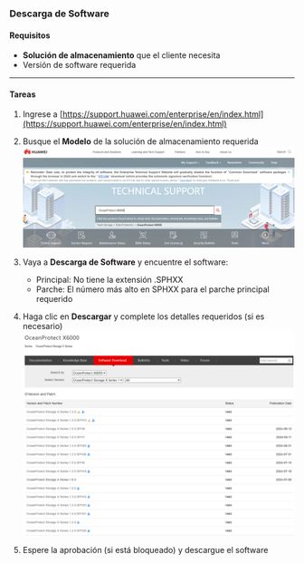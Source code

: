 
### **Descarga de Software**

#### Requisitos

* **Solución de almacenamiento** que el cliente necesita
* Versión de software requerida

---

#### Tareas

1. Ingrese a [https://support.huawei.com/enterprise/en/index.html](https://support.huawei.com/enterprise/en/index.html)
2. Busque el **Modelo** de la solución de almacenamiento requerida
   ![DMDemo001](../../Images/DMDemo001.png)
3. Vaya a **Descarga de Software** y encuentre el software:

   * Principal: No tiene la extensión .SPHXX
   * Parche: El número más alto en SPHXX para el parche principal requerido
4. Haga clic en **Descargar** y complete los detalles requeridos (si es necesario)
   ![SoftwareDownload001](../../Images/SoftwareDownload001.png)
5. Espere la aprobación (si está bloqueado) y descargue el software
